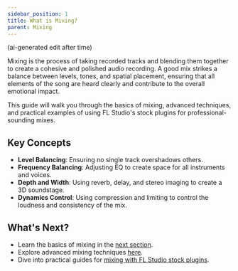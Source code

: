 ```yaml
---
sidebar_position: 1
title: What is Mixing?
parent: Mixing
---
```


(ai-generated edit after time)

Mixing is the process of taking recorded tracks and blending them together to create a cohesive and polished audio recording. A good mix strikes a balance between levels, tones, and spatial placement, ensuring that all elements of the song are heard clearly and contribute to the overall emotional impact.

This guide will walk you through the basics of mixing, advanced techniques, and practical examples of using FL Studio's stock plugins for professional-sounding mixes.

## Key Concepts

- **Level Balancing**: Ensuring no single track overshadows others.
- **Frequency Balancing**: Adjusting EQ to create space for all instruments and voices.
- **Depth and Width**: Using reverb, delay, and stereo imaging to create a 3D soundstage.
- **Dynamics Control**: Using compression and limiting to control the loudness and consistency of the mix.

## What's Next?

- Learn the basics of mixing in the [next section](./basics).
- Explore advanced mixing techniques [here](./advanced).
- Dive into practical guides for [mixing with FL Studio stock plugins](./advanced/plugins).
